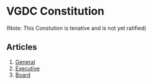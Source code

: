# VGDC Constitution

(Note: This Constution is tenative and is not yet ratified)

## Articles

1. [General](General.md)
2. [Executive](Executive.md)
3. [Board](Board.md)
